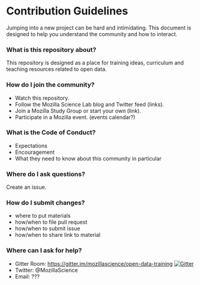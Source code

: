 # Contribution Guidelines

Jumping into a new project can be hard and intimidating. This document is designed to help you understand the community and how to interact.

### What is this repository about?
This repository is designed as a place for training ideas, curriculum and teaching resources related to open data.

### How do I join the community?
- Watch this repository.
- Follow the Mozilla Science Lab blog and Twitter feed (links).
- Join a Mozilla Study Group or start your own (link).
- Participate in a Mozilla event. (events calendar?)

### What is the Code of Conduct?
- Expectations
- Encouragement
- What they need to know about this community in particular

### Where do I ask questions?
Create an issue.

### How do I submit changes?
- where to put materials
- how/when to file pull request
- how/when to submit issue
- how/when to share link to material

### Where can I ask for help? 
- Gitter Room: https://gitter.im/mozillascience/open-data-training [![Gitter](https://badges.gitter.im/Join%20Chat.svg)](https://gitter.im/mozillascience/open-data-training?utm_source=badge&utm_medium=badge&utm_campaign=pr-badge)
- Twitter: @MozillaScience
- Email: ???

